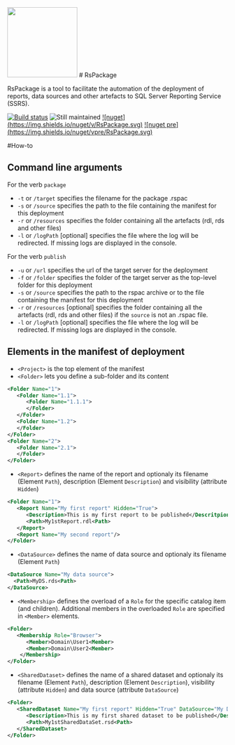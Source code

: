 <img src="https://github.com/Seddryck/RsPackage/raw/develop/RsPackage-title.png" width="160px">
# RsPackage

RsPackage is a tool to facilitate the automation of the deployment of reports, data sources and other artefacts to SQL Server Reporting Service (SSRS).

[![Build status](https://ci.appveyor.com/api/projects/status/7k5tda804jbcvlq4?svg=true)](https://ci.appveyor.com/project/CdricLCharlier/RsPackage)
![Still maintained](https://img.shields.io/maintenance/yes/2016.svg)
[![nuget] (https://img.shields.io/nuget/v/RsPackage.svg)](https://www.nuget.org/packages/RsPackage/)
[![nuget pre] (https://img.shields.io/nuget/vpre/RsPackage.svg)](https://www.nuget.org/packages/RsPackage/)

#How-to

## Command line arguments
For the verb ```package```
* ```-t``` or ```/target``` specifies the filename for the package .rspac
* ```-s``` or ```/source``` specifies the path to the file containing the manifest for this deployment
* ```-r``` or ```/resources``` specifies the folder containing all the artefacts (rdl, rds and other files)
* ```-l``` or ```/logPath``` [optional] specifies the file where the log will be redirected. If missing logs are displayed in the console.

For the verb ```publish```
* ```-u``` or ```/url``` specifies the url of the target server for the deployment
* ```-f``` or ```/folder``` specifies the folder of the target server as the top-level folder for this deployment
* ```-s``` or ```/source``` specifies the path to the rspac archive or to the file containing the manifest for this deployment
* ```-r``` or ```/resources``` [optional] specifies the folder containing all the artefacts (rdl, rds and other files) if the ```source``` is not an .rspac file.
* ```-l``` or ```/logPath``` [optional] specifies the file where the log will be redirected. If missing logs are displayed in the console.

## Elements in the manifest of deployment

* ```<Project>``` is the top element of the manifest
* ```<Folder>``` lets you define a sub-folder and its content
``` xml
<Folder Name="1">
   <Folder Name="1.1">
      <Folder Name="1.1.1">
      </Folder>
   </Folder>
   <Folder Name="1.2">
   </Folder>
</Folder>
<Folder Name="2">
   <Folder Name="2.1">
   </Folder>
</Folder>
```
* ```<Report>``` defines the name of the report and optionaly its filename (Element ```Path```), description (Element ```Description```) and visibility (attribute ```Hidden```)
``` xml
<Folder Name="1">
   <Report Name="My first report" Hidden="True">
      <Description>This is my first report to be published</Descritpion>
      <Path>My1stReport.rdl<Path>
   </Report>
   <Report Name="My second report"/>
</Folder>
```
* ```<DataSource>``` defines the name of data source and optionaly its filename (Element ```Path```)
``` xml
<DataSource Name="My data source">
  <Path>MyDS.rds<Path>
</DataSource>
```
* ```<Membership>``` defines the overload of a ```Role``` for the specific catalog item (and children). Additional members in the overloaded ```Role``` are specified in ```<Member>``` elements.
``` xml
<Folder>
   <Membership Role="Browser">
      <Member>Domain\User1<Member>
      <Member>Domain\User2<Member>
    </Membership>
</Folder>
```
* ```<SharedDataset>``` defines the name of a shared dataset and optionaly its filename (Element ```Path```), description (Element ```Description```), visibility (attribute ```Hidden```) and data source (attribute ```DataSource```)
``` xml
<Folder>
   <SharedDataset Name="My first report" Hidden="True" DataSource="My Data Source">
      <Description>This is my first shared dataset to be published</Descritpion>
      <Path>My1stSharedDataSet.rsd<Path>
   </SharedDataset>
</Folder>
```
